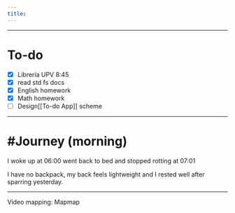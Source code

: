 ```yaml
---
title:
---
```


---
# To-do

- [x] Librería UPV 8:45
- [x] read std fs docs
- [x] English homework
- [x] Math homework
- [ ] Design[[To-do App]] scheme

---
# #Journey (morning)

I woke up at 06:00 went back to bed and stopped rotting at 07:01

I have no backpack, my back feels lightweight and I rested well after sparring yesterday. 

---

 Video mapping: Mapmap